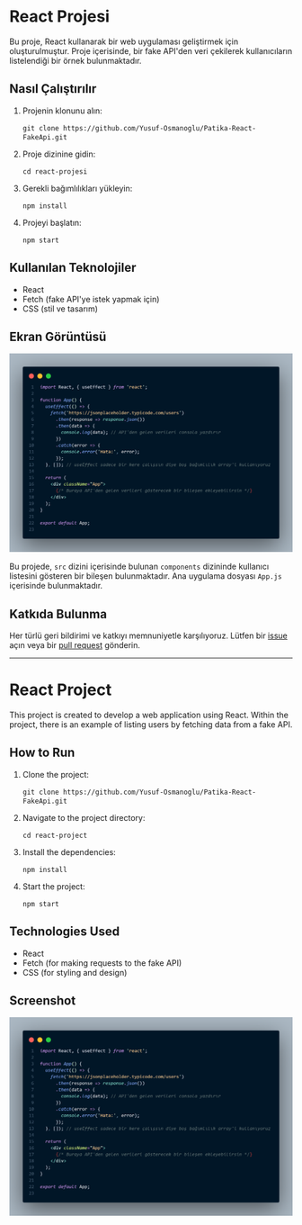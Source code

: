# React Projesi

Bu proje, React kullanarak bir web uygulaması geliştirmek için oluşturulmuştur. Proje içerisinde, bir fake API'den veri çekilerek kullanıcıların listelendiği bir örnek bulunmaktadır.

## Nasıl Çalıştırılır

1. Projenin klonunu alın:

    ```
    git clone https://github.com/Yusuf-Osmanoglu/Patika-React-FakeApi.git
    ```

2. Proje dizinine gidin:

    ```
    cd react-projesi
    ```

3. Gerekli bağımlılıkları yükleyin:

    ```
    npm install
    ```

4. Projeyi başlatın:

    ```
    npm start
    ```

## Kullanılan Teknolojiler

- React
- Fetch (fake API'ye istek yapmak için)
- CSS (stil ve tasarım)

## Ekran Görüntüsü

![Proje Ekran Görüntüsü](code.png)




Bu projede, `src` dizini içerisinde bulunan `components` dizininde kullanıcı listesini gösteren bir bileşen bulunmaktadır. Ana uygulama dosyası `App.js` içerisinde bulunmaktadır.

## Katkıda Bulunma

Her türlü geri bildirimi ve katkıyı memnuniyetle karşılıyoruz. Lütfen bir [issue](https://github.com/kullanici/react-projesi/issues) açın veya bir [pull request](https://github.com/kullanici/react-projesi/pulls) gönderin.

---

# React Project

This project is created to develop a web application using React. Within the project, there is an example of listing users by fetching data from a fake API.

## How to Run

1. Clone the project:

    ```
    git clone https://github.com/Yusuf-Osmanoglu/Patika-React-FakeApi.git
    ```

2. Navigate to the project directory:

    ```
    cd react-project
    ```

3. Install the dependencies:

    ```
    npm install
    ```

4. Start the project:

    ```
    npm start
    ```

## Technologies Used

- React
- Fetch (for making requests to the fake API)
- CSS (for styling and design)

## Screenshot

![Project Screenshot](code.png)


